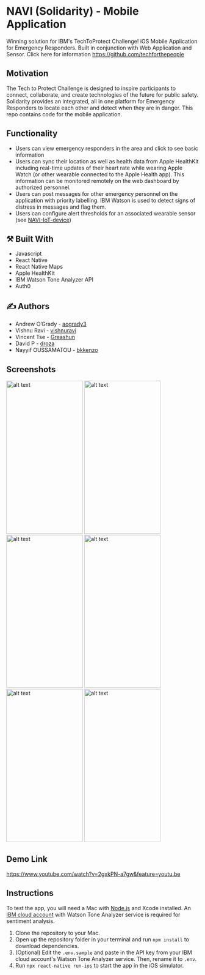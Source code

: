 #  NAVI (Solidarity) - Mobile Application

Winning solution for IBM's TechToProtect Challenge! iOS Mobile Application for Emergency Responders. Built in conjunction with Web Application and Sensor. Click here for information https://github.com/techforthepeople

## Motivation

The Tech to Protect Challenge is designed to inspire participants to connect, collaborate, and create technologies of the future for public safety. Solidarity provides an integrated, all in one platform for Emergency Responders to locate each other and detect when they are in danger. This repo contains code for the mobile application.

## Functionality

* Users can view emergency responders in the area and click to see basic information
* Users can sync their location as well as health data from Apple HealthKit including real-time updates of their heart rate while wearing Apple Watch (or other wearable connected to the Apple Health app). This information can be monitored remotely on the web dashboard by authorized personnel.
* Users can post messages for other emergency personnel on the application with priority labelling. IBM Watson is used to detect signs of distress in messages and flag them.
* Users can configure alert thresholds for an associated wearable sensor (see [NAVI-IoT-device](https://github.com/techforthepeople/NAVI-IoT-device))

## :hammer_and_pick: Built With

* Javascript
* React Native
* React Native Maps
* Apple HealthKit
* IBM Watson Tone Analyzer API
* Auth0

## :writing_hand: Authors

* Andrew O’Grady - [aogrady3](https://github.com/aogrady3)
* Vishnu Ravi - [vishnuravi](https://github.com/vishnuravi)
* Vincent Tse - [Greashun](https://github.com/Greashun)
* David P - [droza](https://github.com/droza)
* Nayyif OUSSAMATOU - [bkkenzo](https://github.com/bkkenzo)

## Screenshots

<img src="https://user-images.githubusercontent.com/36509646/68819446-03448e00-0656-11ea-805d-8a4a2bd580df.png" alt="alt text" width="200" height="400"> <img src="https://user-images.githubusercontent.com/36509646/68819496-1fe0c600-0656-11ea-8e70-0899c3261d3a.png" alt="alt text" width="200" height="400"> <img src="https://user-images.githubusercontent.com/1212163/68952426-d4c9ce80-078d-11ea-997c-3111f2d3d797.png" alt="alt text" width="200" height="400"> 
<img src="https://user-images.githubusercontent.com/1212163/68947352-3e90ab00-0783-11ea-846c-e20fb3cae137.png" alt="alt text" width="200" height="400">
<img src="https://user-images.githubusercontent.com/36509646/68819549-47379300-0656-11ea-9df7-1d8a75d6f1e6.png" alt="alt text" width="200" height="400"> <img src="https://user-images.githubusercontent.com/1212163/68947284-13a65700-0783-11ea-9ffb-50f766aecb89.png" alt="alt text" width="200" height="400">

## Demo Link
https://www.youtube.com/watch?v=2gxkPN-a7gw&feature=youtu.be

## Instructions

To test the app, you will need a Mac with [Node.js](https://nodejs.org/) and Xcode installed. An [IBM cloud account](https://cloud.ibm.com/) with Watson Tone Analyzer service is required for sentiment analysis.

1. Clone the repository to your Mac.
2. Open up the repository folder in your terminal and run `npm install` to download dependencies.
3. (Optional) Edit the `.env.sample` and paste in the API key from your IBM cloud account's Watson Tone Analyzer service. Then, rename it to `.env`.
4. Run `npx react-native run-ios` to start the app in the iOS simulator.
